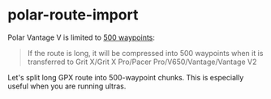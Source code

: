 # polar-route-import

Polar Vantage V is limited to [500 waypoints](https://support.polar.com/sg-en/how-to-import-route):

> If the route is long, it will be compressed into 500 waypoints when it is transferred to Grit X/Grit X Pro/Pacer Pro/V650/Vantage/Vantage V2

Let's split long GPX route into 500-waypoint chunks. This is especially useful when you are running ultras.
